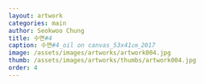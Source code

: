 ```yaml
---
layout: artwork
categories: main
author: Seokwoo Chung
title: 수면#4
caption: 수면#4_oil on canvas_53x41㎝_2017
image: /assets/images/artworks/artwork004.jpg
thumb: /assets/images/artworks/thumbs/artwork004.jpg
order: 4
---
```

